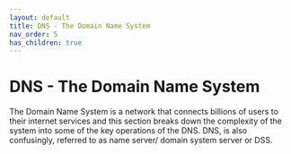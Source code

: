 ```yaml
---
layout: default
title: DNS - The Domain Name System
nav_order: 5
has_children: true
---
```


# DNS - The Domain Name System

The Domain Name System is a network that connects billions of users to their internet services and this section breaks down the complexity of the system into some of the key operations of the DNS. DNS, is also confusingly, referred to as name server/ domain system server or DSS.
